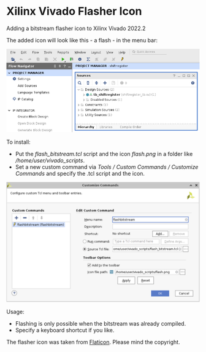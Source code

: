 # Xilinx Vivado Flasher Icon

Adding a bitstream flasher icon to Xilinx Vivado 2022.2

The added icon will look like this - a flash - in the menu bar:


![Vivado with flasher icon](vivado_flasher.png)

To install:

* Put the *flash_bitstream.tcl* script and the icon *flash.png* in a folder like */home/user/vivado_scripts*.
* Set a new custom command via *Tools / Custom Commands / Customize Commands* and specify the .tcl script and the icon.

![Customize Commands](customize_commands.png)

Usage:

* Flashing is only possible when the bitstream was already compiled.
* Specify a keyboard shortcut if you like.

The flasher icon was taken from [Flaticon](https://www.flaticon.com/free-icon/flash_252590). Please mind the copyright. 
